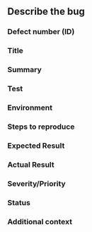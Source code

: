 ## Describe the bug

### Defect number (ID)
### Title
### Summary
### Test
### Environment
### Steps to reproduce
### Expected Result
### Actual Result
### Severity/Priority
### Status
### Additional context

